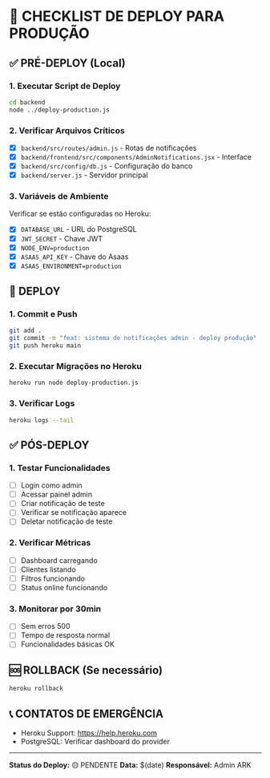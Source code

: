 # 🚀 CHECKLIST DE DEPLOY PARA PRODUÇÃO

## ✅ PRÉ-DEPLOY (Local)

### 1. Executar Script de Deploy
```bash
cd backend
node ../deploy-production.js
```

### 2. Verificar Arquivos Críticos
- [x] `backend/src/routes/admin.js` - Rotas de notificações
- [x] `backend/frontend/src/components/AdminNotifications.jsx` - Interface
- [x] `backend/src/config/db.js` - Configuração do banco
- [x] `backend/server.js` - Servidor principal

### 3. Variáveis de Ambiente
Verificar se estão configuradas no Heroku:
- [x] `DATABASE_URL` - URL do PostgreSQL
- [x] `JWT_SECRET` - Chave JWT
- [x] `NODE_ENV=production`
- [x] `ASAAS_API_KEY` - Chave do Asaas
- [x] `ASAAS_ENVIRONMENT=production`

## 🔄 DEPLOY

### 1. Commit e Push
```bash
git add .
git commit -m "feat: sistema de notificações admin - deploy produção"
git push heroku main
```

### 2. Executar Migrações no Heroku
```bash
heroku run node deploy-production.js
```

### 3. Verificar Logs
```bash
heroku logs --tail
```

## ✅ PÓS-DEPLOY

### 1. Testar Funcionalidades
- [ ] Login como admin
- [ ] Acessar painel admin
- [ ] Criar notificação de teste
- [ ] Verificar se notificação aparece
- [ ] Deletar notificação de teste

### 2. Verificar Métricas
- [ ] Dashboard carregando
- [ ] Clientes listando
- [ ] Filtros funcionando
- [ ] Status online funcionando

### 3. Monitorar por 30min
- [ ] Sem erros 500
- [ ] Tempo de resposta normal
- [ ] Funcionalidades básicas OK

## 🆘 ROLLBACK (Se necessário)
```bash
heroku rollback
```

## 📞 CONTATOS DE EMERGÊNCIA
- Heroku Support: https://help.heroku.com
- PostgreSQL: Verificar dashboard do provider

---

**Status do Deploy:** 🟡 PENDENTE
**Data:** $(date)
**Responsável:** Admin ARK